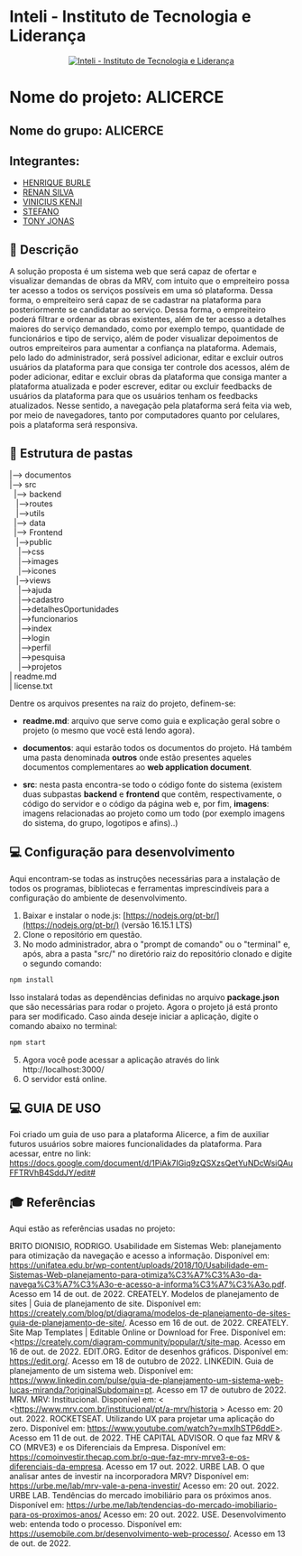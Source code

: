 # Inteli - Instituto de Tecnologia e Liderança 

<p align="center">
<a href= "https://www.inteli.edu.br/"><img src="https://www.inteli.edu.br/wp-content/uploads/2021/08/20172028/marca_1-2.png" alt="Inteli - Instituto de Tecnologia e Liderança" border="0"></a>
</p>

# Nome do projeto: ALICERCE

## Nome do grupo: ALICERCE

## Integrantes: 
- <a href="https://www.linkedin.com/in/henrique-burle/">HENRIQUE BURLE</a>
- <a href="https://www.linkedin.com/in/victorbarq/">RENAN SILVA</a>
- <a href="https://www.linkedin.com/in/victorbarq/">VINICIUS KENJI</a> 
- <a href="https://www.linkedin.com/in/stefano-parente-652822244//">STEFANO</a> 
- <a href="https://www.linkedin.com/in/tonyjonas/">TONY JONAS</a>

## 📝 Descrição

A solução proposta é um sistema web que será capaz de ofertar e visualizar demandas de obras da MRV, com intuito que o empreiteiro possa ter acesso a todos os serviços possíveis em uma só plataforma. Dessa forma, o empreiteiro será capaz de se cadastrar na plataforma para posteriormente se candidatar ao serviço. Dessa forma, o empreiteiro poderá filtrar e ordenar as obras existentes, além de ter acesso a detalhes maiores do serviço demandado, como por exemplo tempo, quantidade de funcionários e tipo de serviço, além de poder visualizar depoimentos de outros empreiteiros para aumentar a confiança na plataforma. 
Ademais, pelo lado do administrador, será possível adicionar, editar e excluir outros usuários da plataforma para que consiga ter controle dos acessos, além de poder  adicionar, editar e excluir obras da plataforma que consiga manter a plataforma atualizada e poder escrever, editar ou excluir feedbacks de usuários da plataforma para que os usuários tenham os feedbacks atualizados.
Nesse sentido, a navegação pela plataforma será feita via web, por meio de navegadores, tanto por computadores quanto por celulares, pois a plataforma será responsiva.

## 📁 Estrutura de pastas

|--> documentos<br>
|--> src<br>
&nbsp;  |--> backend<br>
&nbsp;&nbsp;    |-->routes<br>
&nbsp;&nbsp;    |-->utils<br>
&nbsp;  |--> data<br>
&nbsp;  |--> Frontend<br>
&nbsp;&nbsp;    |-->public<br>
 &nbsp;&nbsp;&nbsp;     |-->css<br>
  &nbsp;&nbsp;&nbsp;    |-->images<br>
   &nbsp;&nbsp;&nbsp;   |-->icones<br>
 &nbsp;&nbsp;   |-->views<br>
  &nbsp;&nbsp;&nbsp;    |-->ajuda<br>
 &nbsp;&nbsp;&nbsp;     |-->cadastro<br>
   &nbsp;&nbsp;&nbsp;   |-->detalhesOportunidades<br>
  &nbsp;&nbsp;&nbsp;    |-->funcionarios<br>
  &nbsp;&nbsp;&nbsp;    |-->index<br>
  &nbsp;&nbsp;&nbsp;    |-->login<br>
 &nbsp;&nbsp;&nbsp;     |-->perfil<br>
 &nbsp;&nbsp;&nbsp;     |-->pesquisa<br>
  &nbsp;&nbsp;&nbsp;    |-->projetos<br>
  | readme.md<br>
  | license.txt

Dentre os arquivos presentes na raiz do projeto, definem-se:

- <b>readme.md</b>: arquivo que serve como guia e explicação geral sobre o projeto (o mesmo que você está lendo agora).

- <b>documentos</b>: aqui estarão todos os documentos do projeto. Há também uma pasta denominada <b>outros</b> onde estão presentes aqueles documentos complementares ao <b>web application document</b>.

- <b>src</b>: nesta pasta encontra-se todo o código fonte do sistema (existem duas subpastas <b>backend</b> e <b>frontend</b> que contêm, respectivamente, o código do servidor e o código da página web e, por fim, <b>imagens</b>: imagens relacionadas ao projeto como um todo (por exemplo imagens do sistema, do grupo, logotipos e afins)..)

## 💻 Configuração para desenvolvimento

Aqui encontram-se todas as instruções necessárias para a instalação de todos os programas, bibliotecas e ferramentas imprescindíveis para a configuração do ambiente de desenvolvimento.

1.  Baixar e instalar o node.js:  [https://nodejs.org/pt-br/](https://nodejs.org/pt-br/) (versão 16.15.1 LTS)
2. Clone o repositório em questão.
3.  No modo administrador, abra o "prompt de comando" ou o "terminal" e, após,  abra a pasta "src/" no diretório raiz do repositório clonado e digite o segundo comando:

```sh
npm install
```

Isso instalará todas as dependências definidas no arquivo <b>package.json</b> que são necessárias para rodar o projeto. Agora o projeto já está pronto para ser modificado. Caso ainda deseje iniciar a aplicação, digite o comando abaixo no terminal:

```sh
npm start
```
5. Agora você pode acessar a aplicação através do link http://localhost:3000/
6. O servidor está online.


## 💻 GUIA DE USO

Foi criado um guia de uso para a plataforma Alicerce, a fim de auxiliar futuros usuários sobre maiores funcionalidades da plataforma. Para acessar, entre no link: https://docs.google.com/document/d/1PiAk7IGiq9zQSXzsQetYuNDcWsiQAuFFTRVhB4SddJY/edit#

## 🎓 Referências

Aqui estão as referências usadas no projeto:

BRITO DIONISIO, RODRIGO. Usabilidade em Sistemas Web: planejamento para otimização da navegação e acesso a informação. Disponível em: <https://unifatea.edu.br/wp-content/uploads/2018/10/Usabilidade-em-Sistemas-Web-planejamento-para-otimiza%C3%A7%C3%A3o-da-navega%C3%A7%C3%A3o-e-acesso-a-informa%C3%A7%C3%A3o.pdf>. Acesso em 14 de out. de 2022.
CREATELY. Modelos de planejamento de sites | Guia de planejamento de site. Disponível em: <https://creately.com/blog/pt/diagrama/modelos-de-planejamento-de-sites-guia-de-planejamento-de-site/>. Acesso em 16 de out. de 2022.
CREATELY. Site Map Templates | Editable Online or Download for Free. Disponível em: <https://creately.com/diagram-community/popular/t/site-map. Acesso em 16 de out. de 2022.
EDIT.ORG. Editor de desenhos gráficos. Disponível em: <https://edit.org/>. Acesso em 18 de outubro de 2022.
LINKEDIN. Guia de planejamento de um sistema web. Disponível em: <https://www.linkedin.com/pulse/guia-de-planejamento-um-sistema-web-lucas-miranda/?originalSubdomain=pt>. Acesso em 17 de outubro de 2022.
MRV. MRV: Institucional. Disponível em: < <https://www.mrv.com.br/institucional/pt/a-mrv/historia > Acesso em: 20 out. 2022.
ROCKETSEAT. Utilizando UX para projetar uma aplicação do zero. Disponível em: https://www.youtube.com/watch?v=mxIhSTP6ddE>. Acesso em 11 de out. de 2022. 
THE CAPITAL ADVISOR.	O que faz MRV & CO (MRVE3) e os Diferenciais da Empresa. Disponível em: <https://comoinvestir.thecap.com.br/o-que-faz-mrv-mrve3-e-os-diferenciais-da-empresa>. Acesso em 17 out. 2022.
URBE LAB. O que analisar antes de investir na incorporadora MRV? Disponível em: <https://urbe.me/lab/mrv-vale-a-pena-investir/> Acesso em: 20 out. 2022.
URBE LAB. Tendências do mercado imobiliário para os próximos anos. Disponível em: <https://urbe.me/lab/tendencias-do-mercado-imobiliario-para-os-proximos-anos/> Acesso em: 20 out. 2022.
USE. Desenvolvimento web: entenda todo o processo. Disponível em: <https://usemobile.com.br/desenvolvimento-web-processo/>. Acesso em 13 de out. de 2022.
